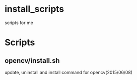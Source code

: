 # install_scripts
scripts for me

# Scripts
## opencv/install.sh
update, uninstall and install command for opencv(2015/06/08)
